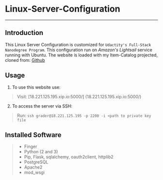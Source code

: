 # Linux-Server-Configuration
_____________________________________________________
## Introduction

This Linux Server Configuration is customized for `Udactity's Full-Stack Nanodegree Program`. This configuration run on *Amazon's Lightsail* service running with Ubuntu. The website is loaded with my Item-Catalog projected, cloned from: [Github](https://www.github.com/jye0325/Item-Catalog)

## Usage
1) To use this website use:
> Visit: [18.221.125.195.xip.io:5000/] (18.221.125.195.xip.io:5000/)
2) To access the server via SSH:
> Run: `ssh grader@18.221.125.195 -p 2200 -i <path to private key file`

## Installed Software
> - Finger
> - Python (2 and 3) 
> - Pip, Flask, sqlalchemy, oauth2client, httplib2
> - PostgreSQL
> - Apache2
> - mod_wsgi
